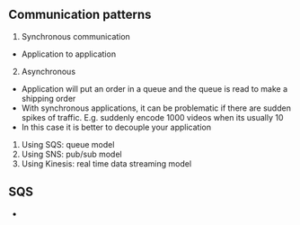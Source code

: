 ## Communication patterns
1. Synchronous communication 
* Application to application
2. Asynchronous 
* Application will put an order in a queue and the queue is read to make a shipping order
* With synchronous applications, it can be problematic if there are sudden spikes of traffic. E.g. suddenly encode 1000 videos when its usually 10
* In this case it is better to decouple your application
1. Using SQS: queue model
2. Using SNS: pub/sub model
3. Using Kinesis: real time data streaming model

## SQS
* 
